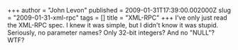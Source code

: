 +++
author = "John Levon"
published = 2009-01-31T17:39:00.002000Z
slug = "2009-01-31-xml-rpc"
tags = []
title = "XML-RPC"
+++
I've only just read the XML-RPC spec. I knew it was simple, but I didn't
know it was stupid. Seriously, no parameter names? Only 32-bit integers?
And no "NULL"? WTF?

